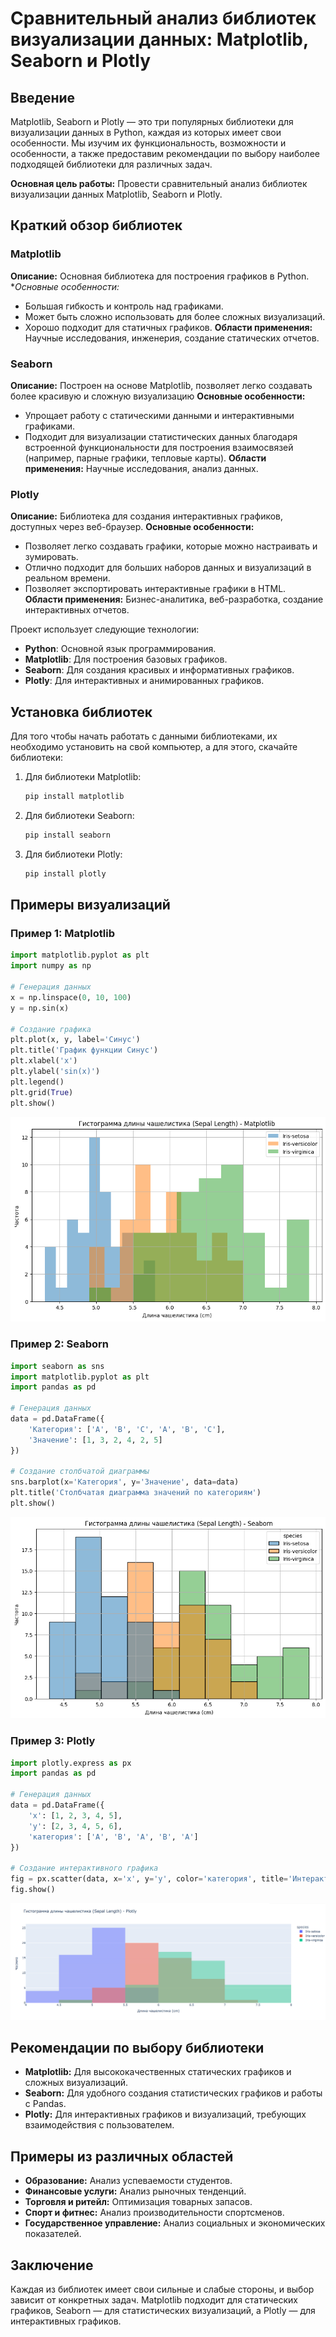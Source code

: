 # Сравнительный анализ библиотек визуализации данных: Matplotlib, Seaborn и Plotly

## Введение

Matplotlib, Seaborn и Plotly — это три популярных библиотеки для визуализации данных в Python, каждая из которых имеет свои особенности.
Мы изучим их функциональность, возможности и особенности, а также предоставим рекомендации по выбору наиболее подходящей библиотеки для различных задач.


**Основная цель работы:** Провести сравнительный анализ библиотек визуализации данных Matplotlib, Seaborn и Plotly.

## Краткий обзор библиотек

### Matplotlib
**Описание:** Основная библиотека для построения графиков в Python.
  **Основные особенности:*
- Большая гибкость и контроль над графиками.
- Может быть сложно использовать для более сложных визуализаций.
- Хорошо подходит для статичных графиков.
**Области применения:** Научные исследования, инженерия, создание статических отчетов.

### Seaborn
**Описание:** Построен на основе Matplotlib, позволяет легко создавать более красивую и сложную визуализацию
  **Основные особенности:**
- Упрощает работу с статическими данными и интерактивными графиками.
- Подходит для визуализации статистических данных благодаря встроенной функциональности для построения взаимосвязей (например, парные графики, тепловые карты).
**Области применения:** Научные исследования, анализ данных.

### Plotly
**Описание:** Библиотека для создания интерактивных графиков, доступных через веб-браузер.
  **Основные особенности:**
- Позволяет легко создавать графики, которые можно настраивать и зумировать.
- Отлично подходит для больших наборов данных и визуализаций в реальном времени.
- Позволяет экспортировать интерактивные графики в HTML.
**Области применения:** Бизнес-аналитика, веб-разработка, создание интерактивных отчетов.


Проект использует следующие технологии:
- **Python**: Основной язык программирования.
- **Matplotlib**: Для построения базовых графиков.
- **Seaborn**: Для создания красивых и информативных графиков.
- **Plotly**: Для интерактивных и анимированных графиков.

## Установка библиотек

Для того чтобы начать работать с данными библиотеками, их необходимо установить на свой компьютер, а для этого, скачайте библиотеки:

1. Для библиотеки Matplotlib:
   ```bash
   pip install matplotlib

2. Для библиотеки Seaborn:
   ```bash
   pip install seaborn 

3. Для библиотеки Plotly:
   ```bash
   pip install plotly

## Примеры визуализаций

### Пример 1: Matplotlib

```python
import matplotlib.pyplot as plt
import numpy as np

# Генерация данных
x = np.linspace(0, 10, 100)
y = np.sin(x)

# Создание графика
plt.plot(x, y, label='Синус')
plt.title('График функции Синус')
plt.xlabel('x')
plt.ylabel('sin(x)')
plt.legend()
plt.grid(True)
plt.show()

```

![Matplotlib Example](https://github.com/3graste/Library-Comparison/blob/main/images/Matplotlib.png)

### Пример 2: Seaborn

```python
import seaborn as sns
import matplotlib.pyplot as plt
import pandas as pd

# Генерация данных
data = pd.DataFrame({
    'Категория': ['A', 'B', 'C', 'A', 'B', 'C'],
    'Значение': [1, 3, 2, 4, 2, 5]
})

# Создание столбчатой диаграммы
sns.barplot(x='Категория', y='Значение', data=data)
plt.title('Столбчатая диаграмма значений по категориям')
plt.show()

```

![Seaborn Example](https://github.com/3graste/Library-Comparison/blob/main/images/Seaborn.png)

### Пример 3: Plotly
```python
import plotly.express as px
import pandas as pd

# Генерация данных
data = pd.DataFrame({
    'x': [1, 2, 3, 4, 5],
    'y': [2, 3, 4, 5, 6],
    'категория': ['A', 'B', 'A', 'B', 'A']
})

# Создание интерактивного графика
fig = px.scatter(data, x='x', y='y', color='категория', title='Интерактивный график рассеяния')
fig.show()

```

![Plotly Example](https://github.com/3graste/Library-Comparison/blob/main/images/Plotly.png)

## Рекомендации по выбору библиотеки

- **Matplotlib:** Для высококачественных статических графиков и сложных визуализаций.
- **Seaborn:** Для удобного создания статистических графиков и работы с Pandas.
- **Plotly:** Для интерактивных графиков и визуализаций, требующих взаимодействия с пользователем.

## Примеры из различных областей

- **Образование:** Анализ успеваемости студентов.
- **Финансовые услуги:** Анализ рыночных тенденций.
- **Торговля и ритейл:** Оптимизация товарных запасов.
- **Спорт и фитнес:** Анализ производительности спортсменов.
- **Государственное управление:** Анализ социальных и экономических показателей.

## Заключение

Каждая из библиотек имеет свои сильные и слабые стороны, и выбор зависит от конкретных задач. Matplotlib подходит для статических графиков, Seaborn — для статистических визуализаций, а Plotly — для интерактивных графиков.

